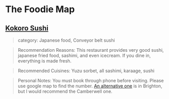 # The Foodie Map

## [Kokoro Sushi](https://www.kokorosushi.com.au/)
>category: Japanese food, Conveyor belt sushi

>Recommendation Reasons: This restaurant provides very good sushi, japanese fried food, sashimi, and even icecream. If you dine in, everything is made fresh.

>Recommended Cuisines: Yuzu sorbet, all sashimi, karaage, sushi

>Personal Notes: You must book through phone before visiting. Please use google map to find the number. [An alternative one](https://www.kokorosushi.com.au/) is in Brighton, but I would recommend the Camberwell one. 

